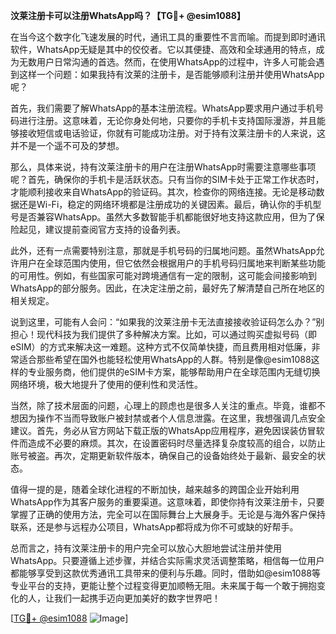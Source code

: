 **汶莱注册卡可以注册WhatsApp吗？【TG💪+ @esim1088】**

在当今这个数字化飞速发展的时代，通讯工具的重要性不言而喻。而提到即时通讯软件，WhatsApp无疑是其中的佼佼者。它以其便捷、高效和全球通用的特点，成为无数用户日常沟通的首选。然而，在使用WhatsApp的过程中，许多人可能会遇到这样一个问题：如果我持有汶莱的注册卡，是否能够顺利注册并使用WhatsApp呢？

首先，我们需要了解WhatsApp的基本注册流程。WhatsApp要求用户通过手机号码进行注册。这意味着，无论你身处何地，只要你的手机卡支持国际漫游，并且能够接收短信或电话验证，你就有可能成功注册。对于持有汶莱注册卡的人来说，这并不是一个遥不可及的梦想。

那么，具体来说，持有汶莱注册卡的用户在注册WhatsApp时需要注意哪些事项呢？首先，确保你的手机卡是活跃状态。只有当你的SIM卡处于正常工作状态时，才能顺利接收来自WhatsApp的验证码。其次，检查你的网络连接。无论是移动数据还是Wi-Fi，稳定的网络环境都是注册成功的关键因素。最后，确认你的手机型号是否兼容WhatsApp。虽然大多数智能手机都能很好地支持这款应用，但为了保险起见，建议提前查阅官方支持的设备列表。

此外，还有一点需要特别注意，那就是手机号码的归属地问题。虽然WhatsApp允许用户在全球范围内使用，但它依然会根据用户的手机号码归属地来判断某些功能的可用性。例如，有些国家可能对跨境通信有一定的限制，这可能会间接影响到WhatsApp的部分服务。因此，在决定注册之前，最好先了解清楚自己所在地区的相关规定。

说到这里，可能有人会问：“如果我的汶莱注册卡无法直接接收验证码怎么办？”别担心！现代科技为我们提供了多种解决方案。比如，可以通过购买虚拟号码（即eSIM）的方式来解决这一难题。这种方式不仅简单快捷，而且费用相对低廉，非常适合那些希望在国外也能轻松使用WhatsApp的人群。特别是像@esim1088这样的专业服务商，他们提供的eSIM卡方案，能够帮助用户在全球范围内无缝切换网络环境，极大地提升了使用的便利性和灵活性。

当然，除了技术层面的问题，心理上的顾虑也是很多人关注的重点。毕竟，谁都不想因为操作不当而导致账户被封禁或者个人信息泄露。在这里，我想强调几点安全建议。首先，务必从官方网站下载正版的WhatsApp应用程序，避免因误装仿冒软件而造成不必要的麻烦。其次，在设置密码时尽量选择复杂度较高的组合，以防止账号被盗。再次，定期更新软件版本，确保自己的设备始终处于最新、最安全的状态。

值得一提的是，随着全球化进程的不断加快，越来越多的跨国企业开始利用WhatsApp作为其客户服务的重要渠道。这意味着，即使你持有汶莱注册卡，只要掌握了正确的使用方法，完全可以在国际舞台上大展身手。无论是与海外客户保持联系，还是参与远程办公项目，WhatsApp都将成为你不可或缺的好帮手。

总而言之，持有汶莱注册卡的用户完全可以放心大胆地尝试注册并使用WhatsApp。只要遵循上述步骤，并结合实际需求灵活调整策略，相信每一位用户都能够享受到这款优秀通讯工具带来的便利与乐趣。同时，借助如@esim1088等专业平台的支持，更能让整个过程变得更加顺畅无阻。未来属于每一个敢于拥抱变化的人，让我们一起携手迈向更加美好的数字世界吧！

[[TG💪+ @esim1088](https://t.me/s/esim1088) ![Image](https://i.postimg.cc/4NQfJmqS/Snipaste-2025-05-13-00-14-12.png)]